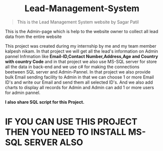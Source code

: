  <h1 align="center">Lead-Management-System</h1>
 
> This is the Lead Management System website by Sagar Patil

This is the Admin-page which is help to the website owner to collect all lead data from the entire website
 
   This project was created during my internship by me and my team member kalpesh nikam. In that project we will get all the lead's information on Admin pannel 
Infrmation like **Email-ID,Contact Number,Address,Age and Country with country Code** and in that project we also use MS-SQL server for store all the data 
in back-end and we use c# for making the connections beetween SQL server and Admin-Pannel.
   In that project we also provide bulk Email sending facility to Admin in that we can choose 1 or more Email ID's and write our Email and send them all selected ID's.
And we also add charts to display all records for Admin and Admin can add 1 or more users for admin pannel.

**I also share SQL script for this Project.**


# **IF YOU CAN USE THIS PROJECT THEN YOU NEED TO INSTALL MS-SQL SERVER ALSO**
 


